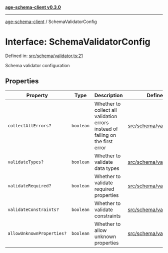 [**age-schema-client v0.3.0**](../index.md)

***

[age-schema-client](../index.md) / SchemaValidatorConfig

# Interface: SchemaValidatorConfig

Defined in: [src/schema/validator.ts:21](https://github.com/standardbeagle/ageSchemaClient/blob/main/src/schema/validator.ts#L21)

Schema validator configuration

## Properties

| Property | Type | Description | Defined in |
| ------ | ------ | ------ | ------ |
| <a id="collectallerrors"></a> `collectAllErrors?` | `boolean` | Whether to collect all validation errors instead of failing on the first error | [src/schema/validator.ts:25](https://github.com/standardbeagle/ageSchemaClient/blob/main/src/schema/validator.ts#L25) |
| <a id="validatetypes"></a> `validateTypes?` | `boolean` | Whether to validate data types | [src/schema/validator.ts:30](https://github.com/standardbeagle/ageSchemaClient/blob/main/src/schema/validator.ts#L30) |
| <a id="validaterequired"></a> `validateRequired?` | `boolean` | Whether to validate required properties | [src/schema/validator.ts:35](https://github.com/standardbeagle/ageSchemaClient/blob/main/src/schema/validator.ts#L35) |
| <a id="validateconstraints"></a> `validateConstraints?` | `boolean` | Whether to validate constraints | [src/schema/validator.ts:40](https://github.com/standardbeagle/ageSchemaClient/blob/main/src/schema/validator.ts#L40) |
| <a id="allowunknownproperties"></a> `allowUnknownProperties?` | `boolean` | Whether to allow unknown properties | [src/schema/validator.ts:45](https://github.com/standardbeagle/ageSchemaClient/blob/main/src/schema/validator.ts#L45) |
